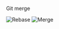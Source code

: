 Git merge

![Rebase](https://files.slack.com/files-pri/T0351JZQ0-F05ERRJKGTS/image.png)
![Merge](https://files.slack.com/files-pri/T0351JZQ0-F05DVEXD1UN/image.png)
